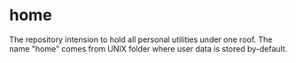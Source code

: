 # home
The repository intension to hold all personal utilities under one roof. The name "home" comes from UNIX folder where user data is stored by-default.
